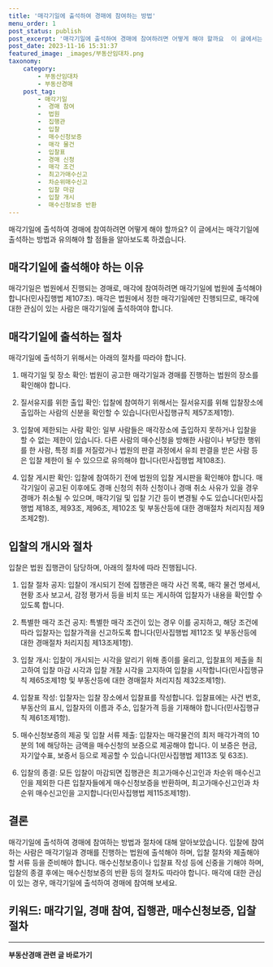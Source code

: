 ```yaml
---
title: '매각기일에 출석하여 경매에 참여하는 방법'
menu_order: 1
post_status: publish
post_excerpt: '매각기일에 출석하여 경매에 참여하려면 어떻게 해야 할까요  이 글에서는 매각기일에 출석하는 방법과 유의해야 할 점들을 알아보도록 하겠습니다.'
post_date: 2023-11-16 15:31:37
featured_image: _images/부동산임대차.png
taxonomy:
    category:
        - 부동산임대차
        - 부동산경매
    post_tag:
        - 매각기일
        -  경매 참여
        -  법원
        -  집행관
        -  입찰
        -  매수신청보증
        -  매각 물건
        -  입찰표
        -  경매 신청
        -  매각 조건
        -  최고가매수신고
        -  차순위매수신고
        -  입찰 마감
        -  입찰 개시
        -  매수신청보증 반환
---
```



매각기일에 출석하여 경매에 참여하려면 어떻게 해야 할까요? 이 글에서는 매각기일에 출석하는 방법과 유의해야 할 점들을 알아보도록 하겠습니다.

## 매각기일에 출석해야 하는 이유

매각기일은 법원에서 진행되는 경매로, 매각에 참여하려면 매각기일에 법원에 출석해야 합니다(민사집행법 제107조). 매각은 법원에서 정한 매각기일에만 진행되므로, 매각에 대한 관심이 있는 사람은 매각기일에 출석하여야 합니다.

## 매각기일에 출석하는 절차

매각기일에 출석하기 위해서는 아래의 절차를 따라야 합니다.

1. 매각기일 및 장소 확인: 법원이 공고한 매각기일과 경매를 진행하는 법원의 장소를 확인해야 합니다.

2. 질서유지를 위한 출입 확인: 입찰에 참여하기 위해서는 질서유지를 위해 입찰장소에 출입하는 사람의 신분을 확인할 수 있습니다(민사집행규칙 제57조제1항).

3. 입찰에 제한되는 사람 확인: 일부 사람들은 매각장소에 출입하지 못하거나 입찰을 할 수 없는 제한이 있습니다. 다른 사람의 매수신청을 방해한 사람이나 부당한 행위를 한 사람, 특정 죄를 저질렀거나 법원의 판결 과정에서 유죄 판결을 받은 사람 등은 입찰 제한이 될 수 있으므로 유의해야 합니다(민사집행법 제108조).

4. 입찰 게시판 확인: 입찰에 참여하기 전에 법원의 입찰 게시판을 확인해야 합니다. 매각기일이 공고된 이후에도 경매 신청의 취하 신청이나 경매 취소 사유가 있을 경우 경매가 취소될 수 있으며, 매각기일 및 입찰 기간 등이 변경될 수도 있습니다(민사집행법 제18조, 제93조, 제96조, 제102조 및 부동산등에 대한 경매절차 처리지침 제9조제2항).

## 입찰의 개시와 절차

입찰은 법원 집행관이 담당하며, 아래의 절차에 따라 진행됩니다.

1. 입찰 절차 공지: 입찰이 개시되기 전에 집행관은 매각 사건 목록, 매각 물건 명세서, 현황 조사 보고서, 감정 평가서 등을 비치 또는 게시하여 입찰자가 내용을 확인할 수 있도록 합니다.

2. 특별한 매각 조건 공지: 특별한 매각 조건이 있는 경우 이를 공지하고, 해당 조건에 따라 입찰자는 입찰가격을 신고하도록 합니다(민사집행법 제112조 및 부동산등에 대한 경매절차 처리지침 제13조제1항).

3. 입찰 개시: 입찰이 개시되는 시각을 알리기 위해 종이를 울리고, 입찰표의 제출을 최고하여 입찰 마감 시각과 입찰 개찰 시각을 고지하여 입찰을 시작합니다(민사집행규칙 제65조제1항 및 부동산등에 대한 경매절차 처리지침 제32조제1항).

4. 입찰표 작성: 입찰자는 입찰 장소에서 입찰표를 작성합니다. 입찰표에는 사건 번호, 부동산의 표시, 입찰자의 이름과 주소, 입찰가격 등을 기재해야 합니다(민사집행규칙 제61조제1항).

5. 매수신청보증의 제공 및 입찰 서류 제출: 입찰자는 매각물건의 최저 매각가격의 10분의 1에 해당하는 금액을 매수신청의 보증으로 제공해야 합니다. 이 보증은 현금, 자기앞수표, 보증서 등으로 제공할 수 있습니다(민사집행법 제113조 및 63조).

6. 입찰의 종결: 모든 입찰이 마감되면 집행관은 최고가매수신고인과 차순위 매수신고인을 제외한 다른 입찰자들에게 매수신청보증을 반환하며, 최고가매수신고인과 차순위 매수신고인을 고지합니다(민사집행법 제115조제1항).

## 결론

매각기일에 출석하여 경매에 참여하는 방법과 절차에 대해 알아보았습니다. 입찰에 참여하는 사람은 매각기일과 경매를 진행하는 법원에 출석해야 하며, 입찰 절차와 제출해야 할 서류 등을 준비해야 합니다. 매수신청보증이나 입찰표 작성 등에 신중을 기해야 하며, 입찰의 종결 후에는 매수신청보증의 반환 등의 절차도 따라야 합니다. 매각에 대한 관심이 있는 경우, 매각기일에 출석하여 경매에 참여해 보세요.

## 키워드: 매각기일, 경매 참여, 집행관, 매수신청보증, 입찰 절차
<!-- wp:separator -->
<hr class="wp-block-separator has-alpha-channel-opacity"/>
<!-- /wp:separator -->

<!-- wp:group {"backgroundColor":"base","layout":{"type":"constrained"}} -->
<div class="wp-block-group has-base-background-color has-background"><!-- wp:paragraph {"align":"center","fontSize":"medium"} -->
<p class="has-text-align-center has-large-font-size"><strong>부동산경매 관련 글 바로가기</strong></p>
<!-- /wp:paragraph -->


<!-- wp:latest-posts
{"categories":[{"id":22954,"count":19,"description":"","link":"https://uknowlaw.com/category/%eb%b6%80%eb%8f%99%ec%82%b0%ea%b2%bd%eb%a7%a4/","name":"부동산경매","slug":"부동산경매","taxonomy":"category","parent":0,"meta":[],"_links":{"self":[{"href":"https://uknowlaw.com/wp-json/wp/v2/categories/22954"}],"collection":[{"href":"https://uknowlaw.com/wp-json/wp/v2/categories"}],"about":[{"href":"https://uknowlaw.com/wp-json/wp/v2/taxonomies/category"}],"wp:post_type":[{"href":"https://uknowlaw.com/wp-json/wp/v2/posts?categories=22954"}],"curies":[{"name":"wp","href":"https://api.w.org/{rel}","templated":true}]}}],"postsToShow":100,"excerptLength":28,"postLayout":"grid","columns":2,"featuredImageAlign":"left","featuredImageSizeSlug":"large","fontSize":"small"} /--></div>
<!-- /wp:group -->